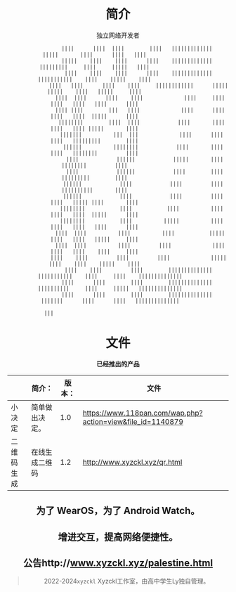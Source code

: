 <header>

<!--
  <<< Author notes: Course header >>>
  Include a 1280×640 image, course title in sentence case, and a concise description in emphasis.
  In your repository settings: enable template repository, add your 1280×640 social image, auto delete head branches.
  Add your open source license, GitHub uses MIT license.
-->

# 简介
独立网络开发者
                                                                                                                        
                                                                                                                        
                                                                                                                        
                                                                                                                        
                                                                                                                        
                                                                                                                        
                                                                                                                        
                                                                                                                        
                ||||      ||||  ||||        ||||   |||||||||||||        |||||       ||||      ||||   ||||               
                |||||    ||||    ||||      ||||    |||||||||||||      |||||||||     ||||     |||||   ||||               
                 ||||    ||||    ||||      ||||    |||||||||||||     |||||||||||    ||||    |||||    ||||               
                 ||||   ||||      ||||    ||||     ||||||||||||      ||||| |||||    ||||   |||||     ||||               
                  ||||  ||||      ||||    ||||             ||||     ||||     ||||   ||||   ||||      ||||               
                  |||| ||||        |||   ||||             ||||      ||||     ||||   ||||  |||||      ||||               
                   ||||||||        ||||  ||||            ||||       ||||     ||||   |||| |||||       ||||               
                   |||||||          |||  |||             ||||      ||||      ||||   |||||||||        ||||               
                    ||||||          ||||||||            ||||       ||||      ||||   ||||||||         ||||               
                     ||||            ||||||            |||||       ||||             ||||||||         ||||               
                     ||||            ||||||            ||||        ||||             |||||||||        ||||               
                    ||||||            ||||            ||||         ||||             ||||||||||       ||||               
                    ||||||            ||||            ||||         ||||      ||||   ||||| ||||       ||||               
                   ||||||||           ||||           ||||          ||||      ||||   ||||  |||||      ||||               
                   ||||||||           ||||          |||||          ||||      ||||   ||||   ||||      ||||               
                  ||||  ||||          ||||          ||||           |||||     ||||   ||||   |||||     ||||               
                  ||||  ||||          ||||         ||||             ||||     ||||   ||||    ||||     ||||               
                 ||||    ||||         ||||         ||||             |||||   ||||    ||||    |||||    ||||               
                 ||||    ||||         ||||        ||||||||||||||     |||||||||||    ||||     ||||    ||||||||||||||     
                ||||      ||||        ||||        ||||||||||||||     ||||||||||     ||||     |||||   ||||||||||||||     
                ||||      ||||        ||||        ||||||||||||||       |||||||      ||||      ||||   ||||||||||||||     
                                                                         |||                                            
                                                                                                                        
                                                                                                                        


# 文件
**已经推出的产品**

|                |简介：                          |版本：                        |文件
|----------------|-------------------------------|-----------------------------|-----------------------------|
|小决定           |简单做出决定。                    |1.0                     |https://www.118pan.com/wap.php?action=view&file_id=1140879
|二维码生成        |在线生成二维码                      |1.2                           |http://www.xyzckl.xyz/qr.html





## 为了 WearOS，为了 Android Watch。
## 增进交互，提高网络便捷性。
## 公告http://www.xyzckl.xyz/palestine.html
> 2022-2024`xyzckl`
Xyzckl工作室，由高中学生Ly独自管理。
